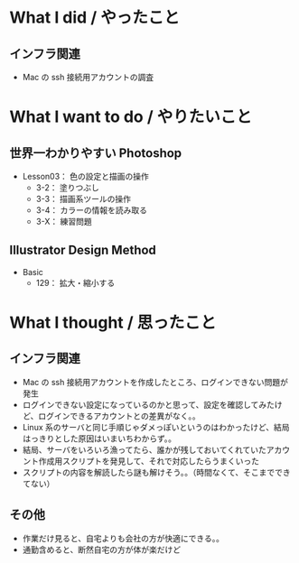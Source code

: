 # What I did / やったこと
## インフラ関連
- Mac の ssh 接続用アカウントの調査

# What I want to do / やりたいこと
## 世界一わかりやすい Photoshop
- Lesson03： 色の設定と描画の操作
    - 3-2： 塗りつぶし
    - 3-3： 描画系ツールの操作
    - 3-4： カラーの情報を読み取る
    - 3-X： 練習問題

## Illustrator Design Method
- Basic
    - 129： 拡大・縮小する

# What I thought / 思ったこと
## インフラ関連
- Mac の ssh 接続用アカウントを作成したところ、ログインできない問題が発生
- ログインできない設定になっているのかと思って、設定を確認してみたけど、ログインできるアカウントとの差異がなく。。
- Linux 系のサーバと同じ手順じゃダメっぽいというのはわかったけど、結局はっきりとした原因はいまいちわからず。。
- 結局、サーバをいろいろ漁ってたら、誰かが残しておいてくれていたアカウント作成用スクリプトを発見して、それで対応したらうまくいった
- スクリプトの内容を解読したら謎も解けそう。。（時間なくて、そこまでできてない）

## その他
- 作業だけ見ると、自宅よりも会社の方が快適にできる。。
- 通勤含めると、断然自宅の方が体が楽だけど
